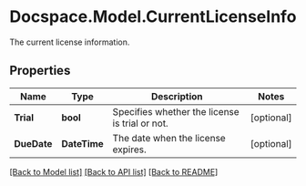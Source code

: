 # Docspace.Model.CurrentLicenseInfo
The current license information.

## Properties

Name | Type | Description | Notes
------------ | ------------- | ------------- | -------------
**Trial** | **bool** | Specifies whether the license is trial or not. | [optional] 
**DueDate** | **DateTime** | The date when the license expires. | [optional] 

[[Back to Model list]](../README.md#documentation-for-models) [[Back to API list]](../README.md#documentation-for-api-endpoints) [[Back to README]](../README.md)

